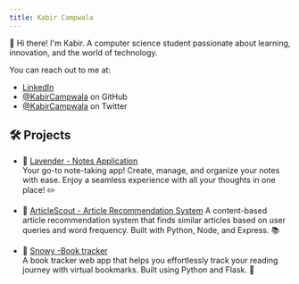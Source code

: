 ```yaml
---
title: Kabir Campwala
---
```


🐋 Hi there! I'm Kabir. A computer science student passionate about learning, innovation, and the world of technology.

<!-- Curriculum Vitae: [HTML](cv.html) -->

You can reach out to me at:

- [LinkedIn](https://www.linkedin.com/in/kabircampwala/)
- [@KabirCampwala](https://github.com/kabirCampwala/) on GitHub
- [@KabirCampwala](https://x.com/KabirCampwala) on Twitter

## 🛠️ Projects

- 🪻 [Lavender - Notes Application](https://github.com/KabirCampwala/lavender-notes-app)
<br />Your go-to note-taking app! Create, manage, and organize your notes with ease. Enjoy a seamless experience with all your thoughts in one place! ✏️
- 📄 [ArticleScout - Article Recommendation System](https://github.com/KabirCampwala/Article-Recommendation-System)
A content-based article recommendation system that finds similar articles based on user queries and word frequency. Built with Python, Node, and Express. 📚

- 📖 [Snowy -Book tracker](https://github.com/KabirCampwala/Snowy---Book-Tracker)
<br />A book tracker web app that helps you effortlessly track your reading journey with virtual bookmarks. Built using Python and Flask. 📖

<!-- :book: Reading -->
<!-- - [Bookshelf](bookshelf) - My bookshelf. -->
